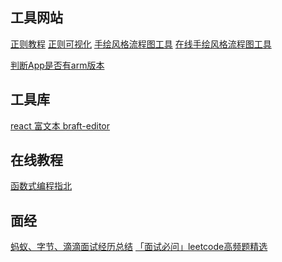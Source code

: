 ## 工具网站
[正则教程](https://deerchao.cn/tutorials/regex/regex.htm)
[正则可视化](https://regexper.com/)
[手绘风格流程图工具](https://excalidraw.com/)
[在线手绘风格流程图工具](https://app.diagrams.net/)

[判断App是否有arm版本](https://doesitarm.com/)

## 工具库
[react 富文本 braft-editor](https://braft.margox.cn/)

## 在线教程
[函数式编程指北](https://llh911001.gitbooks.io/mostly-adequate-guide-chinese/content/)

## 面经
[蚂蚁、字节、滴滴面试经历总结](https://mp.weixin.qq.com/s?__biz=Mzg5NDEyMzA2NQ==&mid=2247485484&idx=1&sn=396e0fd605c7598fd5c99b8f313ba9c4&chksm=c025257af752ac6c1acf4252f081c5ccca2a18d330093e18ca29da25c2b69eff74af6059fa24&mpshare=1&scene=1&srcid=0707vAkDwFaVTXc8mP5STa3e&sharer_sharetime=1594093208494&sharer_shareid=268d91857fbd99684d42b4b3d4b21c1a&key=f6dee7b9ef4ba6594a78cdb479c7d1989d3ade52b26f356ff32d08221a38ed20dcdc930ebd8da0d46d2d25c1fd281093ec0714c170f8eebc1ce7633c0a76f19a7b9900842b51d8789423005f7131c670&ascene=1&uin=OTg5NjcwNDIx&devicetype=Windows+10+x64&version=62090070&lang=zh_CN&exportkey=Ae6RzSIZw57pKwOeBMxDnjo%3D&pass_ticket=sPSSq%2FCh1vv3BiFEofIBcD%2FVycN9uPiBR3wCn1iH3LfysihZlFkgdZpIzNEMVeec)
[「面试必问」leetcode高频题精选](https://mp.weixin.qq.com/s?__biz=MzU5NTMwNDMwMQ==&mid=2247485719&idx=1&sn=dcbd2fab19284e390255fa832de5d2f4&chksm=fe754315c902ca03fa434d838d6c711204984832f7072d38d2d7d6bd89c4bc312b50e91e9952&mpshare=1&scene=1&srcid=0724kbzjIWjU7L31S3wjywXE&sharer_sharetime=1595552669421&sharer_shareid=740379f6fdb53e3337976a42e5ad6487&key=a7d4bbee033cc2525c2a70a0e9b275e16ba57feb521da2605040721f7e1b788de3314e4d6c494461927ef671a969c96fb0a9af78af7007a78b4d11b0a111cb9e3520d448c35b7390cdba7ef3e1505053&ascene=1&uin=OTg5NjcwNDIx&devicetype=Windows+10+x64&version=62090070&lang=zh_CN&exportkey=ATQuI%2FVDgkSOW1xAlempsVY%3D&pass_ticket=Ez2fDaaKmaWoXd1vliBL%2FPmotGUKWm552kQsqf1N%2BUG8L2qZAiUFRYoW%2B%2FAZK2%2Br)